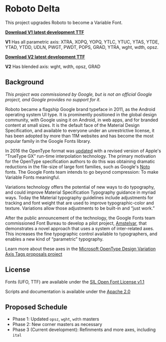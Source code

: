 # Roboto Delta

This project upgrades Roboto to become a Variable Font.

**[Download V1 latest development TTF](https://github.com/TypeNetwork/Roboto-Delta/blob/master/fonts/RobotoDelta-VF.ttf)**

**V1** Has all parametric axis: XTRA, XOPQ, YOPQ, YTLC, YTUC, YTAS, YTDE, YTAD, YTDD, UDLN, PWGT, PWDT, POPS, GRAD, YTRA, wght, wdth, opsz.

**[Download V2 latest development TTF](https://github.com/TypeNetwork/Roboto-Delta/blob/master/fonts/RobotoDelta_v2-VF.ttf)**

**V2** Has blended axis: wght, wdth, opsz, GRAD

## Background

_This project was commissioned by Google, but is not an official Google project, and Google provides no support for it._

Roboto became a flagship Google brand typeface in 2011, as the Android operating system UI type.
It is prominently positioned in the global design community, with Google using it on Android, in web apps, and for branded content at small sizes.
It is the default face of the Material Design Specification, and available to everyone under an unrestrictive license, it has been adopted by more than 11M websites and has become the most popular family in the Google Fonts library.

In 2016 the OpenType format was [updated](https://medium.com/@tiro/https-medium-com-tiro-introducing-opentype-variable-fonts-12ba6cd2369) with a revised version of Apple's “TrueType GX” run-time interpolation technology.
The primary motivation for the OpenType specification authors to do this was obtaining dramatic reductions in the file-size of large font families, such as Google's [Noto](https://github.com/googlei18n/noto-fonts/tree/master/phaseIII_only/unhinted/variable-ttf) fonts. 
The Google Fonts team intends to go beyond compression: To make Variable Fonts meaningful.

Variations technology offers the potential of new ways to do typography, and could improve Material Specification Typography guidance in myriad ways.
Today the Material typography guidelines include adjustments for tracking and font weight that are used to improve typographic-color and texture.
Variations allow those adjustments to be built-in and “just work.” 

After the public announcement of the technology, the Google Fonts team commissioned Font Bureau to develop a pilot project, [Amstelvar](https://github.com/TypeNetwork/Amstelvar), that demonstrates a novel approach that uses a system of inter-related axes. 
This increases the fine typographic control available to typographers, and enables a new kind of “parametric” typography.

Learn more about these axes in the [Microsoft OpenType Design Variation Axis Tags proposals project](https://github.com/Microsoft/OpenTypeDesignVariationAxisTags/tree/master/Proposals/TypeNetwork_ParametricAxes)


## License

Fonts (UFO, TTF) are available under the [SIL Open Font License v1.1](OFL.txt)

Scripts and documentation is available under the [Apache 2.0](/scripts/LICENSE.txt)

## Proposed Schedule

* Phase 1: Updated `opsz`, `wght`, `wdth` masters
* Phase 2: New corner masters as necessary
* Phase 3 (Current development): Refinments and more axes, including `ital`
